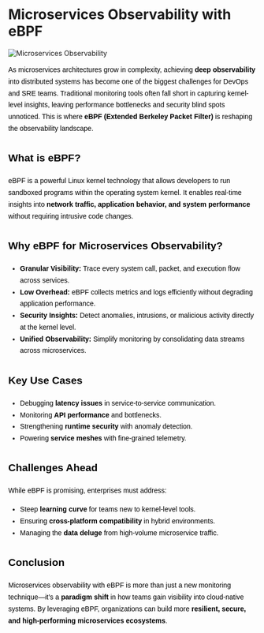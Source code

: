 # Microservices Observability with eBPF

![Microservices Observability](https://yunshan-guangzhou.oss-cn-beijing.aliyuncs.com/pub/pic/20231117655709f402cf1.png)

<div style="color: #000000; font-family: Arial, sans-serif; line-height: 1.7;">

As microservices architectures grow in complexity, achieving **deep observability** into distributed systems has become one of the biggest challenges for DevOps and SRE teams. Traditional monitoring tools often fall short in capturing kernel-level insights, leaving performance bottlenecks and security blind spots unnoticed. This is where **eBPF (Extended Berkeley Packet Filter)** is reshaping the observability landscape.  

## What is eBPF?
eBPF is a powerful Linux kernel technology that allows developers to run sandboxed programs within the operating system kernel. It enables real-time insights into **network traffic, application behavior, and system performance** without requiring intrusive code changes.  

## Why eBPF for Microservices Observability?
- **Granular Visibility:** Trace every system call, packet, and execution flow across services.  
- **Low Overhead:** eBPF collects metrics and logs efficiently without degrading application performance.  
- **Security Insights:** Detect anomalies, intrusions, or malicious activity directly at the kernel level.  
- **Unified Observability:** Simplify monitoring by consolidating data streams across microservices.  

## Key Use Cases
- Debugging **latency issues** in service-to-service communication.  
- Monitoring **API performance** and bottlenecks.  
- Strengthening **runtime security** with anomaly detection.  
- Powering **service meshes** with fine-grained telemetry.  

## Challenges Ahead
While eBPF is promising, enterprises must address:  
- Steep **learning curve** for teams new to kernel-level tools.  
- Ensuring **cross-platform compatibility** in hybrid environments.  
- Managing the **data deluge** from high-volume microservice traffic.  

## Conclusion
Microservices observability with eBPF is more than just a new monitoring technique—it’s a **paradigm shift** in how teams gain visibility into cloud-native systems. By leveraging eBPF, organizations can build more **resilient, secure, and high-performing microservices ecosystems**.  

</div>
